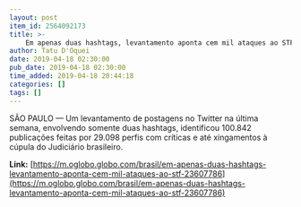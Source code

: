 ```yaml
---
layout: post
item_id: 2564092173
title: >-
    Em apenas duas hashtags, levantamento aponta cem mil ataques ao STF
author: Tatu D'Oquei
date: 2019-04-18 02:30:00
pub_date: 2019-04-18 02:30:00
time_added: 2019-04-18 20:44:18
categories: []
tags: []
---
```


SÃO PAULO — Um levantamento de postagens no Twitter na última semana, envolvendo somente duas hashtags, identificou 100.842 publicações feitas por 29.098 perfis com críticas e até xingamentos à cúpula do Judiciário brasileiro.

**Link:** [https://m.oglobo.globo.com/brasil/em-apenas-duas-hashtags-levantamento-aponta-cem-mil-ataques-ao-stf-23607786](https://m.oglobo.globo.com/brasil/em-apenas-duas-hashtags-levantamento-aponta-cem-mil-ataques-ao-stf-23607786)

